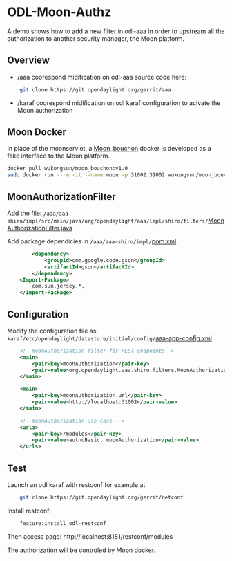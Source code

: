 # ODL-Moon-Authz

A demo shows how to add a new filter in odl-aaa in order to upstream all the authorization to another security manager, the Moon platform.

## Overview
- /aaa coorespond midification on odl-aaa source code here:
```bash
    git clone https://git.opendaylight.org/gerrit/aaa
```
- /karaf coorespond midification on odl karaf configuration to acivate the Moon authorization

## Moon Docker
In place of the moonservlet, a [Moon_bouchon](https://git.opnfv.org/moon/tree/moonv4/moon_bouchon/README.md) docker is developed as a fake interface to the Moon platform.
```bash
docker pull wukongsun/moon_bouchon:v1.0
sudo docker run --rm -it --name moon -p 31002:31002 wukongsun/moon_bouchon:v1.0
```

## MoonAuthorizationFilter
Add the file: `/aaa/aaa-shiro/impl/src/main/java/org/opendaylight/aaa/impl/shiro/filters/`[MoonAuthorizationFilter.java](/aaa/aaa-shiro/impl/src/main/java/org/opendaylight/aaa/impl/shiro/filters/MoonAuthorizationFilter.java)

Add package dependicies in `/aaa/aaa-shiro/impl/`[pom.xml](/aaa/aaa-shiro/impl/pom.xml)
```xml
        <dependency>
            <groupId>com.google.code.gson</groupId>
            <artifactId>gson</artifactId>
        </dependency>
    <Import-Package>
        com.sun.jersey.*,
    </Import-Package>
```

## Configuration

Modify the configuration file as: `karaf/etc/opendaylight/datastore/initial/config/`[aaa-app-config.xml](/karaf/etc/opendaylight/datastore/initial/config/aaa-app-config.xml)
```xml
    <!--moonAuthorization filter for REST endpoints-->
    <main>
        <pair-key>moonAuthorization</pair-key>
        <pair-value>org.opendaylight.aaa.shiro.filters.MoonAuthorizationFilter</pair-value>
    </main>

    <main>
        <pair-key>moonAuthorization.url</pair-key>
        <pair-value>http://localhost:31002</pair-value>
    </main>

    <!--moonAuthorization use case -->
    <urls>
        <pair-key>/modules</pair-key>
        <pair-value>authcBasic, moonAuthorization</pair-value>
    </urls>
```

## Test
Launch an odl karaf with restconf for example at 
```bash
    git clone https://git.opendaylight.org/gerrit/netconf
```
Install restconf:
```bash
    feature:install odl-restconf
```
Then access page:
http://localhost:8181/restconf/modules

The authorization will be controled by Moon docker.
